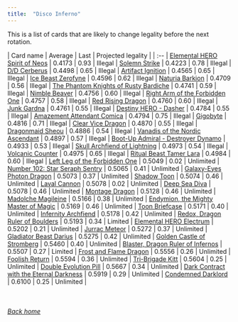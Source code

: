 ```yaml
---
title:  "Disco Inferno"
---
```


This is a list of cards that are likely to change legality before the next rotation.

| Card name | Average | Last | Projected legality |
| :-- |
[Elemental HERO Spirit of Neos](https://db.ygoprodeck.com/card/?search=Elemental%20HERO%20Spirit%20of%20Neos) | 0.4173 | 0.93 | Illegal |
[Solemn Strike](https://db.ygoprodeck.com/card/?search=Solemn%20Strike) | 0.4223 | 0.78 | Illegal |
[D/D Cerberus](https://db.ygoprodeck.com/card/?search=D/D%20Cerberus) | 0.4498 | 0.65 | Illegal |
[Artifact Ignition](https://db.ygoprodeck.com/card/?search=Artifact%20Ignition) | 0.4565 | 0.65 | Illegal |
[Ice Beast Zerofyne](https://db.ygoprodeck.com/card/?search=Ice%20Beast%20Zerofyne) | 0.4596 | 0.62 | Illegal |
[Naturia Barkion](https://db.ygoprodeck.com/card/?search=Naturia%20Barkion) | 0.4709 | 0.56 | Illegal |
[The Phantom Knights of Rusty Bardiche](https://db.ygoprodeck.com/card/?search=The%20Phantom%20Knights%20of%20Rusty%20Bardiche) | 0.4741 | 0.59 | Illegal |
[Nimble Beaver](https://db.ygoprodeck.com/card/?search=Nimble%20Beaver) | 0.4756 | 0.60 | Illegal |
[Right Arm of the Forbidden One](https://db.ygoprodeck.com/card/?search=Right%20Arm%20of%20the%20Forbidden%20One) | 0.4757 | 0.58 | Illegal |
[Red Rising Dragon](https://db.ygoprodeck.com/card/?search=Red%20Rising%20Dragon) | 0.4760 | 0.60 | Illegal |
[Junk Gardna](https://db.ygoprodeck.com/card/?search=Junk%20Gardna) | 0.4761 | 0.55 | Illegal |
[Destiny HERO - Dasher](https://db.ygoprodeck.com/card/?search=Destiny%20HERO%20-%20Dasher) | 0.4784 | 0.55 | Illegal |
[Amazement Attendant Comica](https://db.ygoprodeck.com/card/?search=Amazement%20Attendant%20Comica) | 0.4794 | 0.75 | Illegal |
[Gigobyte](https://db.ygoprodeck.com/card/?search=Gigobyte) | 0.4816 | 0.71 | Illegal |
[Clear Vice Dragon](https://db.ygoprodeck.com/card/?search=Clear%20Vice%20Dragon) | 0.4870 | 0.55 | Illegal |
[Dragonmaid Sheou](https://db.ygoprodeck.com/card/?search=Dragonmaid%20Sheou) | 0.4886 | 0.54 | Illegal |
[Vanadis of the Nordic Ascendant](https://db.ygoprodeck.com/card/?search=Vanadis%20of%20the%20Nordic%20Ascendant) | 0.4897 | 0.57 | Illegal |
[Boot-Up Admiral - Destroyer Dynamo](https://db.ygoprodeck.com/card/?search=Boot-Up%20Admiral%20-%20Destroyer%20Dynamo) | 0.4933 | 0.53 | Illegal |
[Skull Archfiend of Lightning](https://db.ygoprodeck.com/card/?search=Skull%20Archfiend%20of%20Lightning) | 0.4973 | 0.54 | Illegal |
[Volcanic Counter](https://db.ygoprodeck.com/card/?search=Volcanic%20Counter) | 0.4975 | 0.65 | Illegal |
[Ritual Beast Tamer Lara](https://db.ygoprodeck.com/card/?search=Ritual%20Beast%20Tamer%20Lara) | 0.4984 | 0.60 | Illegal |
[Left Leg of the Forbidden One](https://db.ygoprodeck.com/card/?search=Left%20Leg%20of%20the%20Forbidden%20One) | 0.5049 | 0.02 | Unlimited |
[Number 102: Star Seraph Sentry](https://db.ygoprodeck.com/card/?search=Number%20102:%20Star%20Seraph%20Sentry) | 0.5065 | 0.41 | Unlimited |
[Galaxy-Eyes Photon Dragon](https://db.ygoprodeck.com/card/?search=Galaxy-Eyes%20Photon%20Dragon) | 0.5073 | 0.37 | Unlimited |
[Shadow Toon](https://db.ygoprodeck.com/card/?search=Shadow%20Toon) | 0.5074 | 0.46 | Unlimited |
[Laval Cannon](https://db.ygoprodeck.com/card/?search=Laval%20Cannon) | 0.5078 | 0.02 | Unlimited |
[Deep Sea Diva](https://db.ygoprodeck.com/card/?search=Deep%20Sea%20Diva) | 0.5078 | 0.46 | Unlimited |
[Montage Dragon](https://db.ygoprodeck.com/card/?search=Montage%20Dragon) | 0.5128 | 0.46 | Unlimited |
[Madolche Magileine](https://db.ygoprodeck.com/card/?search=Madolche%20Magileine) | 0.5166 | 0.38 | Unlimited |
[Endymion, the Mighty Master of Magic](https://db.ygoprodeck.com/card/?search=Endymion,%20the%20Mighty%20Master%20of%20Magic) | 0.5169 | 0.46 | Unlimited |
[Toon Briefcase](https://db.ygoprodeck.com/card/?search=Toon%20Briefcase) | 0.5171 | 0.40 | Unlimited |
[Infernity Archfiend](https://db.ygoprodeck.com/card/?search=Infernity%20Archfiend) | 0.5178 | 0.42 | Unlimited |
[Redox, Dragon Ruler of Boulders](https://db.ygoprodeck.com/card/?search=Redox,%20Dragon%20Ruler%20of%20Boulders) | 0.5193 | 0.34 | Limited |
[Elemental HERO Electrum](https://db.ygoprodeck.com/card/?search=Elemental%20HERO%20Electrum) | 0.5202 | 0.21 | Unlimited |
[Jurrac Meteor](https://db.ygoprodeck.com/card/?search=Jurrac%20Meteor) | 0.5272 | 0.37 | Unlimited |
[Gladiator Beast Darius](https://db.ygoprodeck.com/card/?search=Gladiator%20Beast%20Darius) | 0.5275 | 0.42 | Unlimited |
[Golden Castle of Stromberg](https://db.ygoprodeck.com/card/?search=Golden%20Castle%20of%20Stromberg) | 0.5460 | 0.40 | Unlimited |
[Blaster, Dragon Ruler of Infernos](https://db.ygoprodeck.com/card/?search=Blaster,%20Dragon%20Ruler%20of%20Infernos) | 0.5507 | 0.27 | Limited |
[Frost and Flame Dragon](https://db.ygoprodeck.com/card/?search=Frost%20and%20Flame%20Dragon) | 0.5556 | 0.26 | Unlimited |
[Foolish Return](https://db.ygoprodeck.com/card/?search=Foolish%20Return) | 0.5594 | 0.36 | Unlimited |
[Tri-Brigade Kitt](https://db.ygoprodeck.com/card/?search=Tri-Brigade%20Kitt) | 0.5604 | 0.25 | Unlimited |
[Double Evolution Pill](https://db.ygoprodeck.com/card/?search=Double%20Evolution%20Pill) | 0.5667 | 0.34 | Unlimited |
[Dark Contract with the Eternal Darkness](https://db.ygoprodeck.com/card/?search=Dark%20Contract%20with%20the%20Eternal%20Darkness) | 0.5919 | 0.29 | Unlimited |
[Condemned Darklord](https://db.ygoprodeck.com/card/?search=Condemned%20Darklord) | 0.6100 | 0.25 | Unlimited |

<br>

###### [Back home](index)